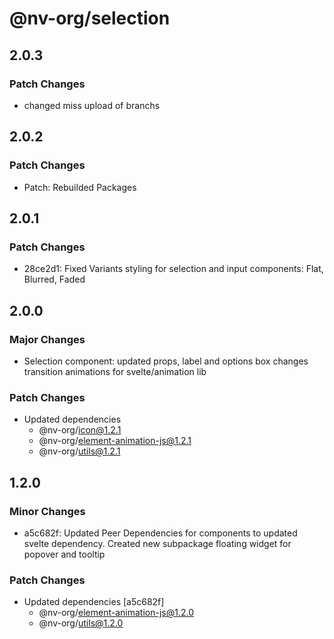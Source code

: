 # @nv-org/selection

## 2.0.3

### Patch Changes

- changed miss upload of branchs

## 2.0.2

### Patch Changes

- Patch: Rebuilded Packages

## 2.0.1

### Patch Changes

- 28ce2d1: Fixed Variants styling for selection and input components: Flat, Blurred, Faded

## 2.0.0

### Major Changes

- Selection component: updated props, label and options box changes transition animations for svelte/animation lib

### Patch Changes

- Updated dependencies
  - @nv-org/icon@1.2.1
  - @nv-org/element-animation-js@1.2.1
  - @nv-org/utils@1.2.1

## 1.2.0

### Minor Changes

- a5c682f: Updated Peer Dependencies for components to updated svelte dependency. Created new subpackage floating widget for popover and tooltip

### Patch Changes

- Updated dependencies [a5c682f]
  - @nv-org/element-animation-js@1.2.0
  - @nv-org/utils@1.2.0
